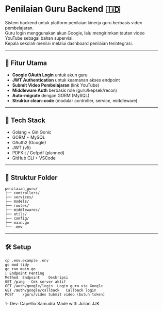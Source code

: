 # Penilaian Guru Backend 🇮🇩

Sistem backend untuk platform penilaian kinerja guru berbasis video pembelajaran.  
Guru login menggunakan akun Google, lalu mengirimkan tautan video YouTube sebagai bahan supervisi.  
Kepala sekolah menilai melalui dashboard penilaian terintegrasi.

---

## 🔐 Fitur Utama

- **Google OAuth Login** untuk akun guru
- **JWT Authentication** untuk keamanan akses endpoint
- **Submit Video Pembelajaran** (link YouTube)
- **Middleware Auth** berbasis role (guru/kepsek/recon)
- **Auto-migrate** dengan GORM (MySQL)
- **Struktur clean-code** (modular controller, service, middleware)

---

## 🚀 Tech Stack

- Golang + Gin Gonic
- GORM + MySQL
- OAuth2 (Google)
- JWT (v5)
- PDFKit / Gofpdf (planned)
- GitHub CLI + VSCode

---

## 📂 Struktur Folder
```
penilaian_guru/
├── controllers/
├── services/
├── models/
├── routes/
├── middlewares/
├── utils/
├── config/
├── main.go
└── .env
```
---

## 🛠️ Setup
```
cp .env.example .env
go mod tidy
go run main.go
🧪 Endpoint Penting
Method	Endpoint	Deskripsi
GET	/ping	Cek server aktif
GET	/auth/google/login	Login guru via Google
GET	/auth/google/callback	Callback login
POST	/guru/video	Submit video (butuh token)
```
✨ Dev: Capellio Samudra
Made with Julian JJK
